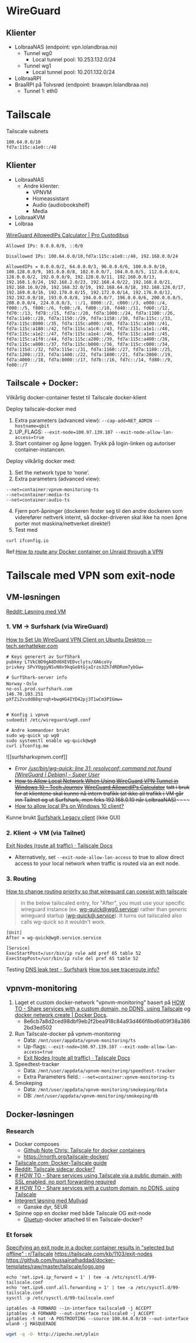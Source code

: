 
# WireGuard
## Klienter
- LolbraaNAS (endpoint: vpn.lolandbraa.no)
	- Tunnel wg0
		- Local tunnel pool: 10.253.132.0/24
	- Tunnel wg1
		- Local tunnel pool: 10.201.132.0/24
- LolbraaRPI
- BraaRPI på Tolvsrød (endpoint: braavpn.lolandbraa.no)
	- Tunnel 1: eth0

# Tailscale
Tailscale subnets
```
100.64.0.0/10
fd7a:115c:a1e0::/48
```
## Klienter
- LolbraaNAS
	- Andre klienter:
		- VPNVM
		- Homeassistant
		- Audio (audiobookshelf)
		- Media
- LolbraaKVM
- Lolbraa

[WireGuard AllowedIPs Calculator | Pro Custodibus](https://www.procustodibus.com/blog/2021/03/wireguard-allowedips-calculator/)
```
Allowed IPs: 0.0.0.0/0, ::0/0

Disallowed IPs: 100.64.0.0/10,fd7a:115c:a1e0::/48, 192.168.0.0/24

AllowedIPs = 0.0.0.0/2, 64.0.0.0/3, 96.0.0.0/6, 100.0.0.0/10, 100.128.0.0/9, 101.0.0.0/8, 102.0.0.0/7, 104.0.0.0/5, 112.0.0.0/4, 128.0.0.0/2, 192.0.0.0/9, 192.128.0.0/11, 192.160.0.0/13, 192.168.1.0/24, 192.168.2.0/23, 192.168.4.0/22, 192.168.8.0/21, 192.168.16.0/20, 192.168.32.0/19, 192.168.64.0/18, 192.168.128.0/17, 192.169.0.0/16, 192.170.0.0/15, 192.172.0.0/14, 192.176.0.0/12, 192.192.0.0/10, 193.0.0.0/8, 194.0.0.0/7, 196.0.0.0/6, 200.0.0.0/5, 208.0.0.0/4, 224.0.0.0/3, ::/1, 8000::/2, c000::/3, e000::/4, f000::/5, f800::/6, fc00::/8, fd00::/10, fd40::/11, fd60::/12, fd70::/13, fd78::/15, fd7a::/20, fd7a:1000::/24, fd7a:1100::/26, fd7a:1140::/28, fd7a:1150::/29, fd7a:1158::/30, fd7a:115c::/33, fd7a:115c:8000::/35, fd7a:115c:a000::/40, fd7a:115c:a100::/41, fd7a:115c:a180::/42, fd7a:115c:a1c0::/43, fd7a:115c:a1e1::/48, fd7a:115c:a1e2::/47, fd7a:115c:a1e4::/46, fd7a:115c:a1e8::/45, fd7a:115c:a1f0::/44, fd7a:115c:a200::/39, fd7a:115c:a400::/38, fd7a:115c:a800::/37, fd7a:115c:b000::/36, fd7a:115c:c000::/34, fd7a:115d::/32, fd7a:115e::/31, fd7a:1160::/27, fd7a:1180::/25, fd7a:1200::/23, fd7a:1400::/22, fd7a:1800::/21, fd7a:2000::/19, fd7a:4000::/18, fd7a:8000::/17, fd7b::/16, fd7c::/14, fd80::/9, fe00::/7
```


## Tailscale + Docker: 
Vilkårlig docker-container festet til Tailscale docker-klient

Deploy tailscale-docker med 
1. Extra parameters (advanced view): `--cap-add=NET_ADMIN --hostname=qbit`
2. UP_FLAGS: `--exit-node=100.97.139.107 --exit-node-allow-lan-access=true`
3. Start container og åpne loggen. Trykk på login-linken og autoriser container-instancen.

Deploy vilkårlig docker med:
1. Set the network type to ‘none’.
2. Extra parameters (advanced view): 
```
--net=container:vpnvm-monitoring-ts
--net=container:media-ts
--net=container:audio-ts
```
4. Fjern port-åpninger (dockeren fester seg til den andre dockeren som viderefører nettverk internt, så docker-driveren skal ikke ha noen åpne porter mot maskina/nettverket direkte!)
5. Test med 
```
curl ifconfig.io
```

Ref:[How to route any Docker container on Unraid through a VPN](https://unraid-guides.com/2021/05/19/how-to-route-any-docker-container-on-unraid-through-a-vpn/)

# Tailscale med VPN som exit-node
## VM-løsningen
[Reddit: Løsning med VM](https://www.reddit.com/r/Tailscale/comments/sjyc6k/route_exit_node_traffic_into_vpn/)

### 1. VM -> Surfshark (via WireGuard)
[How to Set Up WireGuard VPN Client on Ubuntu Desktop — tech.serhatteker.com](https://tech.serhatteker.com/post/2021-01/how-to-set-up-wireguard-client-on-ubuntu-desktop/)
```
# Keys generert av SurfShark
pubkey LTVkC0D9gA8Dd0XEVEDvclyts/XA6coVy
privkey SPvYUggyNSvN8x9kqGe8tGjaIrzo3Zh7dRDRom7ybGw=

# SurfShark-server info
Norway・Oslo
no-osl.prod.surfshark.com
146.70.103.251
pXfZi2vsdd88qrnqh+bwqHG4IYD42pj3T1wCm3PIGmw=


# Konfig i vpnvm
sudoedit /etc/wireguard/wg0.conf

# Andre kommandoer brukt
sudo wg-quick up wg0
sudo systemctl enable wg-quick@wg0
curl ifconfig.me

```

![[surfsharkvpnvm.conf]]
- *Error [/usr/bin/wg-quick: line 31: resolvconf: command not found \[WireGuard | Debian\] - Super User](https://superuser.com/questions/1500691/usr-bin-wg-quick-line-31-resolvconf-command-not-found-wireguard-debian)*
- ~~[How to Allow Local Network When Using WireGuard VPN Tunnel in Windows 10 - Tech Journey](https://techjourney.net/how-to-allow-local-network-when-using-wireguard-vpn-tunnel-in-windows-10/)~~ 
  ~~[WireGuard AllowedIPs Calculator](https://www.procustodibus.com/blog/2021/03/wireguard-allowedips-calculator/#a-better-alternative)~~
  ~~tatt i bruk for at klientene skal kunne nå intern trafikk (at ikke all trafikk i VM går inn Tailnet og ut Surfshark, men feks 192.168.0.10 når LolbraaNAS)~~~~~~
- [How to allow local IPs on Windows 10 client?](https://www.procustodibus.com/blog/2021/03/wireguard-allowedips-calculator/)

Kunne brukt [Surfshark Legacy client](https://support.surfshark.com/hc/en-us/articles/360017418334-How-to-set-up-Surfshark-VPN-on-Linux-Legacy-version) (ikke GUI)
### 2. Klient -> VM (via Tailnet)
[Exit Nodes (route all traffic) · Tailscale Docs](https://tailscale.com/kb/1103/exit-nodes)
- Alternatively, set `--exit-node-allow-lan-access` to true to allow direct access to your local network when traffic is routed via an exit node.

### 3. Routing
[How to change routing priority so that wireguard can coexist with tailscale](https://www.reddit.com/r/WireGuard/comments/n3nkk7/how_to_change_routing_priority_so_that_wireguard/)
> in the below tailscaled entry, for "After", you must use your specific wireguard instance (ex. [wg-quick@wg0.service](mailto:wg-quick@wg0.service)) rather than generic wireguard startup ([wg-quick@.service](mailto:wg-quick@.service)). It turns out tailscaled also calls wg-quick so it wouldn't work.

```
[Unit]
After = wg-quick@wg0.service.service

[Service]
ExecStartPost=/usr/bin/ip rule add pref 65 table 52
ExecStopPost=/usr/bin/ip rule del pref 65 table 52
```

Testing
[DNS leak test - Surfshark](https://surfshark.com/dns-leak-test)
[How too see traceroute info?](https://www.reddit.com/r/Tailscale/comments/17lqxr4/how_too_see_traceroute_info/)


## vpnvm-monitoring
1. Laget et custom docker-network "vpnvm-monitoring" basert på [HOW TO - Share services with a custom domain, no DDNS, using Tailscale](https://www.reddit.com/r/unRAID/comments/10xdx5g/how_to_share_services_with_a_custom_domain_no/) og [docker network create | Docker Docs](https://docs.docker.com/reference/cli/docker/network/create/).
	- 8e6cb7a8d2ced98dbf9eb2f2bea918c84a93d466f8bd6d09f38a3862bd3ed502
2. Run Tailscale-docker på vpnvm-monitoring
	- Data: ``/mnt/user/appdata/vpnvm-monitoring/ts``
	- Up-flags: ``--exit-node=100.97.139.107 --exit-node-allow-lan-access=true``
	- [Exit Nodes (route all traffic) · Tailscale Docs](https://tailscale.com/kb/1103/exit-nodes)
3. Speedtest-tracker
	- Data: `/mnt/user/appdata/vpnvm-monitoring/speedtest-tracker`
	- Extra Parameters field.: ``--net=container:vpnvm-monitoring-ts``
1. Smokeping
	- Data: `/mnt/user/appdata/vpnvm-monitoring/smokeping/data`
	- DB: `/mnt/user/appdata/vpnvm-monitoring/smokeping/db`



## Docker-løsningen
### Research
- Docker composes
	- [Github Note Chris: Tailscale for docker containers](https://github.com/ChrisLAS/notes/blob/master/Tailscale%20for%20Docker%20Containers.md)
	- https://rnorth.org/tailscale-docker/
- [Tailscale.com: Docker-Tailscale guide](https://tailscale.com/blog/docker-tailscale-guide)
- [Reddit: Tailscale sidecar docker?](https://www.reddit.com/r/unRAID/comments/1ar02ij/tailscale_sidecar_docker/)
- [# HOW TO - Share services using Tailscale via a public domain, with SSL enabled, no port forwarding required](https://www.reddit.com/r/unRAID/comments/192oag7/how_to_share_services_using_tailscale_via_a/)
- [# HOW TO - Share services with a custom domain, no DDNS, using Tailscale](https://www.reddit.com/r/unRAID/comments/10xdx5g/how_to_share_services_with_a_custom_domain_no/)
- [Integrert løsning med Mullvad](https://tailscale.com/mullvad)
	- Ganske dyr, 5EUR
- Spinne opp en docker med både Tailscale OG exit-node
	- [Gluetun](https://github.com/qdm12/gluetun)-docker attached til en Tailscale-docker?
### Et forsøk
[Specifying an exit node in a docker container results in "selected but offline" : r/Tailscale](https://www.reddit.com/r/Tailscale/comments/16fjx0e/specifying_an_exit_node_in_a_docker_container/)
https://tailscale.com/kb/1103/exit-nodes
https://github.com/hussainalhaddad/docker-templates/raw/master/tailscale/logo.png
```shell
echo 'net.ipv4.ip_forward = 1' | tee -a /etc/sysctl.d/99-tailscale.conf
echo 'net.ipv6.conf.all.forwarding = 1' | tee -a /etc/sysctl.d/99-tailscale.conf
sysctl -p /etc/sysctl.d/99-tailscale.conf
```
```
iptables -A FORWARD --in-interface tailscale0 -j ACCEPT
iptables -A FORWARD --out-interface tailscale0 -j ACCEPT
iptables -t nat -A POSTROUTING --source 100.64.0.0/10 --out-interface wlan0 -j MASQUERADE
```

```bash
wget -q -O- http://ipecho.net/plain
```




